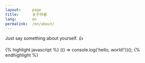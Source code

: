 ```yaml
---
layout:     page
title:      关于作者
lang:       en
permalink:  /en/about/
---
```


Just say something about yourself. :+1:

{% highlight javascript %}
(() => console.log('hello, world!'))();
{% endhighlight %}
